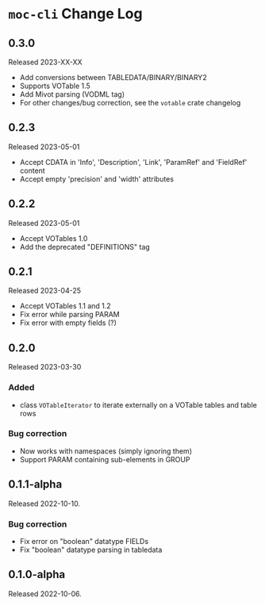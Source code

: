 # `moc-cli` Change Log

## 0.3.0

Released 2023-XX-XX

* Add conversions between TABLEDATA/BINARY/BINARY2
* Supports VOTable 1.5
* Add Mivot parsing (VODML tag)
* For other changes/bug correction, see the `votable` crate changelog 

## 0.2.3

Released 2023-05-01

* Accept CDATA in 'Info', 'Description', 'Link', 'ParamRef' and 'FieldRef' content
* Accept empty 'precision' and 'width' attributes

## 0.2.2

Released 2023-05-01

* Accept VOTables 1.0
* Add the deprecated "DEFINITIONS" tag


## 0.2.1

Released 2023-04-25

* Accept VOTables 1.1 and 1.2
* Fix error while parsing PARAM
* Fix error with empty fields (?)


## 0.2.0

Released 2023-03-30

### Added

* class `VOTableIterator` to iterate externally on a VOTable
  tables and table rows

### Bug correction

* Now works with namespaces (simply ignoring them)
* Support PARAM containing sub-elements in GROUP


## 0.1.1-alpha

Released 2022-10-10.

### Bug correction

* Fix error on "boolean" datatype FIELDs
* Fix "boolean" datatype parsing in tabledata


## 0.1.0-alpha

Released 2022-10-06.

